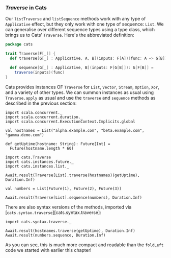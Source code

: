 ### *Traverse* in Cats

Our `listTraverse` and `listSequence` methods
work with any type of `Applicative` effect,
but they only work with one type of sequence: `List`.
We can generalise over different sequence types using a type class,
which brings us to Cats' `Traverse`.
Here's the abbreviated definition:

```scala
package cats

trait Traverse[F[_]] {
  def traverse[G[_] : Applicative, A, B](inputs: F[A])(func: A => G[B]): G[F[B]]

  def sequence[G[_] : Applicative, B](inputs: F[G[B]]): G[F[B]] =
    traverse(inputs)(func)
}
```

Cats provides instances OF `Traverse`
for `List`, `Vector`, `Stream`, `Option`, `Xor`,
and a variety of other types.
We can summon instances as usual using `Traverse.apply` as usual
and use the `traverse` and `sequence` methods
as described in the previous section:

```tut:book:invisible
import scala.concurrent._
import scala.concurrent.duration._
import scala.concurrent.ExecutionContext.Implicits.global

val hostnames = List("alpha.example.com", "beta.example.com", "gamma.demo.com")

def getUptime(hostname: String): Future[Int] =
  Future(hostname.length * 60)
```

```tut:book:silent
import cats.Traverse
import cats.instances.future._
import cats.instances.list._
```

```tut:book
Await.result(Traverse[List].traverse(hostnames)(getUptime), Duration.Inf)
```

```tut:book:silent
val numbers = List(Future(1), Future(2), Future(3))
```

```tut:book
Await.result(Traverse[List].sequence(numbers), Duration.Inf)
```

There are also syntax versions of the methods,
imported via [`cats.syntax.traverse`][cats.syntax.traverse]:

```tut:book:silent
import cats.syntax.traverse._
```

```tut:book
Await.result(hostnames.traverse(getUptime), Duration.Inf)
Await.result(numbers.sequence, Duration.Inf)
```

As you can see, this is much more compact and readable
than the `foldLeft` code we started with earlier this chapter!
